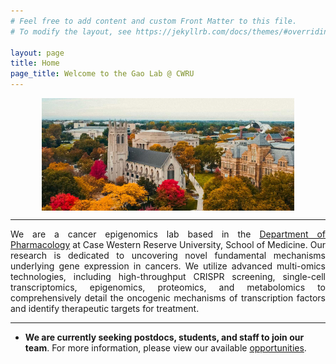```yaml
---
# Feel free to add content and custom Front Matter to this file.
# To modify the layout, see https://jekyllrb.com/docs/themes/#overriding-theme-defaults

layout: page
title: Home
page_title: Welcome to the Gao Lab @ CWRU
---
```

<img src="pics/case.png" alt="Description of image" style="width:80%; display:block; margin:0 auto;" />

<hr class="styled-hr">

<div style="text-align: justify;">
We are a cancer epigenomics lab based in the <a href="https://case.edu/medicine/pharmacology/">Department of Pharmacology</a> at Case Western Reserve University, School of Medicine. Our research is dedicated to uncovering novel fundamental mechanisms underlying gene expression in cancers. We utilize advanced multi-omics technologies, including high-throughput CRISPR screening, single-cell transcriptomics, epigenomics, proteomics, and metabolomics to comprehensively detail the oncogenic mechanisms of transcription factors and identify therapeutic targets for treatment.
</div>

<hr class="styled-hr">

- **We are currently seeking postdocs, students, and staff to join our team**. For more information, please view our available [opportunities][Oppo].

[Oppo]: https://ygaoyg.github.io/join/

